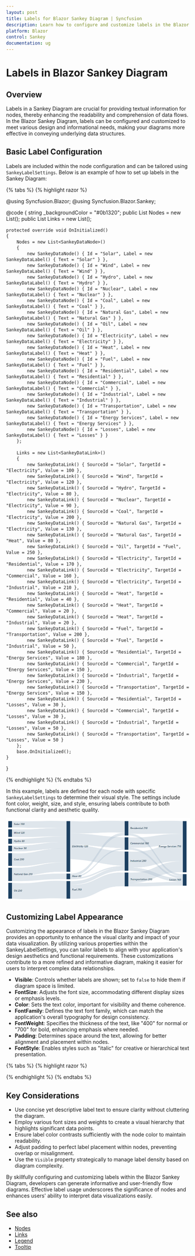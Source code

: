 ```yaml
---
layout: post
title: Labels for Blazor Sankey Diagram | Syncfusion
description: Learn how to configure and customize labels in the Blazor Sankey Diagram to enhance data visualization.
platform: Blazor
control: Sankey
documentation: ug
---
```


# Labels in Blazor Sankey Diagram

## Overview

Labels in a Sankey Diagram are crucial for providing textual information for nodes, thereby enhancing the readability and comprehension of data flows. In the Blazor Sankey Diagram, labels can be configured and customized to meet various design and informational needs, making your diagrams more effective in conveying underlying data structures.

## Basic Label Configuration

Labels are included within the node configuration and can be tailored using `SankeyLabelSettings`. Below is an example of how to set up labels in the Sankey Diagram:

{% tabs %}
{% highlight razor %}

@using Syncfusion.Blazor;
@using Syncfusion.Blazor.Sankey;

<SfSankey Nodes=@Nodes Links=@Links>
    <SankeyNodeSettings Color="#1c3f60" ></SankeyNodeSettings>
    <SankeyLinkSettings Color="#afc1d0" ></SankeyLinkSettings>
    <SankeyLabelSettings Color="#1c3f60" FontWeight="600" FontSize="14px" FontStyle="italic"></SankeyLabelSettings>
    <SankeyLegendSettings Visible="false"></SankeyLegendSettings>
</SfSankey>

@code {
    string _backgroundColor = "#0b1320";
    public List<SankeyDataNode> Nodes = new List<SankeyDataNode>();
    public List<SankeyDataLink> Links = new List<SankeyDataLink>();

    protected override void OnInitialized()
    {
        Nodes = new List<SankeyDataNode>()
        {
            new SankeyDataNode() { Id = "Solar", Label = new SankeyDataLabel() { Text = "Solar" } },
            new SankeyDataNode() { Id = "Wind", Label = new SankeyDataLabel() { Text = "Wind" } },
            new SankeyDataNode() { Id = "Hydro", Label = new SankeyDataLabel() { Text = "Hydro" } },
            new SankeyDataNode() { Id = "Nuclear", Label = new SankeyDataLabel() { Text = "Nuclear" } },
            new SankeyDataNode() { Id = "Coal", Label = new SankeyDataLabel() { Text = "Coal" } },
            new SankeyDataNode() { Id = "Natural Gas", Label = new SankeyDataLabel() { Text = "Natural Gas" } },
            new SankeyDataNode() { Id = "Oil", Label = new SankeyDataLabel() { Text = "Oil" } },
            new SankeyDataNode() { Id = "Electricity", Label = new SankeyDataLabel() { Text = "Electricity" } },
            new SankeyDataNode() { Id = "Heat", Label = new SankeyDataLabel() { Text = "Heat" } },
            new SankeyDataNode() { Id = "Fuel", Label = new SankeyDataLabel() { Text = "Fuel" } },
            new SankeyDataNode() { Id = "Residential", Label = new SankeyDataLabel() { Text = "Residential" } },
            new SankeyDataNode() { Id = "Commercial", Label = new SankeyDataLabel() { Text = "Commercial" } },
            new SankeyDataNode() { Id = "Industrial", Label = new SankeyDataLabel() { Text = "Industrial" } },
            new SankeyDataNode() { Id = "Transportation", Label = new SankeyDataLabel() { Text = "Transportation" } },
            new SankeyDataNode() { Id = "Energy Services", Label = new SankeyDataLabel() { Text = "Energy Services" } },
            new SankeyDataNode() { Id = "Losses", Label = new SankeyDataLabel() { Text = "Losses" } }
        };

        Links = new List<SankeyDataLink>()
        {
            new SankeyDataLink() { SourceId = "Solar", TargetId = "Electricity", Value = 100 },
            new SankeyDataLink() { SourceId = "Wind", TargetId = "Electricity", Value = 120 },
            new SankeyDataLink() { SourceId = "Hydro", TargetId = "Electricity", Value = 80 },
            new SankeyDataLink() { SourceId = "Nuclear", TargetId = "Electricity", Value = 90 },
            new SankeyDataLink() { SourceId = "Coal", TargetId = "Electricity", Value = 200 },
            new SankeyDataLink() { SourceId = "Natural Gas", TargetId = "Electricity", Value = 130 },
            new SankeyDataLink() { SourceId = "Natural Gas", TargetId = "Heat", Value = 80 },
            new SankeyDataLink() { SourceId = "Oil", TargetId = "Fuel", Value = 250 },
            new SankeyDataLink() { SourceId = "Electricity", TargetId = "Residential", Value = 170 },
            new SankeyDataLink() { SourceId = "Electricity", TargetId = "Commercial", Value = 160 },
            new SankeyDataLink() { SourceId = "Electricity", TargetId = "Industrial", Value = 210 },
            new SankeyDataLink() { SourceId = "Heat", TargetId = "Residential", Value = 40 },
            new SankeyDataLink() { SourceId = "Heat", TargetId = "Commercial", Value = 20 },
            new SankeyDataLink() { SourceId = "Heat", TargetId = "Industrial", Value = 20 },
            new SankeyDataLink() { SourceId = "Fuel", TargetId = "Transportation", Value = 200 },
            new SankeyDataLink() { SourceId = "Fuel", TargetId = "Industrial", Value = 50 },
            new SankeyDataLink() { SourceId = "Residential", TargetId = "Energy Services", Value = 180 },
            new SankeyDataLink() { SourceId = "Commercial", TargetId = "Energy Services", Value = 150 },
            new SankeyDataLink() { SourceId = "Industrial", TargetId = "Energy Services", Value = 230 },
            new SankeyDataLink() { SourceId = "Transportation", TargetId = "Energy Services", Value = 150 },
            new SankeyDataLink() { SourceId = "Residential", TargetId = "Losses", Value = 30 },
            new SankeyDataLink() { SourceId = "Commercial", TargetId = "Losses", Value = 30 },
            new SankeyDataLink() { SourceId = "Industrial", TargetId = "Losses", Value = 50 },
            new SankeyDataLink() { SourceId = "Transportation", TargetId = "Losses", Value = 50 }
        };
        base.OnInitialized();
    }
}

{% endhighlight %}
{% endtabs %}

In this example, labels are defined for each node with specific `SankeyLabelSettings` to determine their visual style. The settings include font color, weight, size, and style, ensuring labels contribute to both functional clarity and aesthetic quality.

![Blazor Sankey labels.](images/labels/blazor-sankey-labels.png)

## Customizing Label Appearance

Customizing the appearance of labels in the Blazor Sankey Diagram provides an opportunity to enhance the visual clarity and impact of your data visualization. By utilizing various properties within the SankeyLabelSettings, you can tailor labels to align with your application's design aesthetics and functional requirements. These customizations contribute to a more refined and informative diagram, making it easier for users to interpret complex data relationships.

- **Visible**: Controls whether labels are shown; set to `false` to hide them if diagram space is limited.
- **FontSize**: Adjusts the font size, accommodating different display sizes or emphasis levels.
- **Color**: Sets the text color, important for visibility and theme coherence.
- **FontFamily**: Defines the text font family, which can match the application's overall typography for design consistency.
- **FontWeight**: Specifies the thickness of the text, like "400" for normal or "700" for bold, enhancing emphasis where needed.
- **Padding**: Determines space around the text, allowing for better alignment and placement within nodes.
- **FontStyle**: Enables styles such as "italic" for creative or hierarchical text presentation.

{% tabs %}
{% highlight razor %}

<SankeyLabelSettings 
    Visible="true" 
    FontSize="12" 
    Color="black" 
    FontFamily="Arial" 
    FontWeight="400" 
    Padding="8">
</SankeyLabelSettings>

{% endhighlight %}
{% endtabs %}

## Key Considerations

- Use concise yet descriptive label text to ensure clarity without cluttering the diagram.
- Employ various font sizes and weights to create a visual hierarchy that highlights significant data points.
- Ensure label color contrasts sufficiently with the node color to maintain readability.
- Adjust padding to perfect label placement within nodes, preventing overlap or misalignment.
- Use the `Visible` property strategically to manage label density based on diagram complexity.

By skillfully configuring and customizing labels within the Blazor Sankey Diagram, developers can generate informative and user-friendly flow diagrams. Effective label usage underscores the significance of nodes and enhances users' ability to interpret data visualizations easily.

## See also

* [Nodes](./nodes)
* [Links](./links)
* [Legend](./legend)
* [Tooltip](./tooltip)

